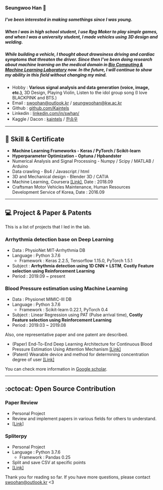 ### Seungwoo Han 👋
##### I've been interested in making somethings since I was young. </br>
##### When I was in high school student, I use Rpg Maker to play simple games, and when I was a university student, I made vehicles using 3D design and welding.
##### While building a vehicle, I thought about drowsiness driving and cardiac symptoms that threaten the driver. Since then I've been doing research about machine learning on the medical domain in [Bio Computing & Machine Learning Laboratory](http://bcml.kw.ac.kr/) now. In the future, I will continue to show my ability in this field without changing my mind.

- Hobby : **Various signal analysis and data generation (voice, image, etc.)**, 3D Design, Playing Violin,  Listen to the idol group song (I love BLACKPINK and BTS.)
- Email : swoohan@outlook.kr / seungwoohan@kw.ac.kr
- Github : [github.com/Kaintels](https://github.com/Kaintels)
- Linkedin : [linkedin.com/in/swhan/](https://www.linkedin.com/in/swhan/)
- Kaggle / Dacon : [kaintels](https://www.kaggle.com/kaintels) / [한승우](https://dacon.io/myprofile/236429/overview/)

***
## :100: Skill & Certificate

- **Machine Learning Frameworks - Keras / PyTorch / Scikit-learn**
- **Hyperparameter Optimization - Optuna / Hpbandster**
- Numerical Analysis and Signal Processing - Numpy / Scipy / MATLAB / Arduino
- Data crawling -  Bs4 / Javascript / html
- 3D and Mechanical design - Blender 3D / CATIA
- Machine Learning, Coursera [[Link]](https://www.coursera.org/account/accomplishments/verify/GLRKF2N69FN6),  Date : 2018.09
- Craftsman Motor Vehicles Maintenance, Human Resources Development Service of Korea, Date : 2016.09

---
## :computer: Project & Paper & Patents
This is a list of projects that I led in the lab.

### **Arrhythmia detection base on Deep Learning**

- Data : PhysioNet MIT-Arrhythmia DB
- Language : Python 3.7.6
  - Framework : Keras 2.2.5, Tensorflow 1.15.0, PyTorch 1.5.1
- Subject : **Arrhythmia detection using 1D CNN + LSTM**, **Costly Feature selection using Reinforcement Learning**
- Period : 2019.09 ~ present

### **Blood Pressure estimation using Machine Learning**

- Data : Physionet MIMIC-III DB
- Language : Python 3.7.6
  - Framework : Scikit-learn 0.22.1, PyTorch 0.4
- Subject : Linear Regression using PAT (Pulse arrival time), **Costly Feature selection using Reinforcement Learning**
- Period : 2019.03 ~ 2019.08

Also, one representative paper and one patent are described.

- (Paper) End-To-End Deep Learning Architecture for Continuous Blood Pressure Estimation Using Attention Mechanism [[Link]](https://www.mdpi.com/1424-8220/20/8/2338/htm)
- (Patent) Wearable device and method for determining concentration degree of user [[Link]](https://doi.org/10.8080/1020180060627)

You can check more information in [Google scholar](https://scholar.google.com/citations?user=NWbfyKYAAAAJ&hl=ko).

***
## :octocat: Open Source Contribution
### **Paper Review**
- Personal Project
- Review and implement papers in various fields for others to understand.
- [[Link]](https://github.com/Kaintels/paper-review)

### **Spliterpy**

- Personal Project
- Language : Python 3.7.6
  - Framework : Pandas 0.25
- Split and save CSV at specific points
- [[Link]](https://tmshome.itch.io/spliterpy)

Thank you for reading so far. If you have more questions, please contact swoohan@outlook.kr <3
